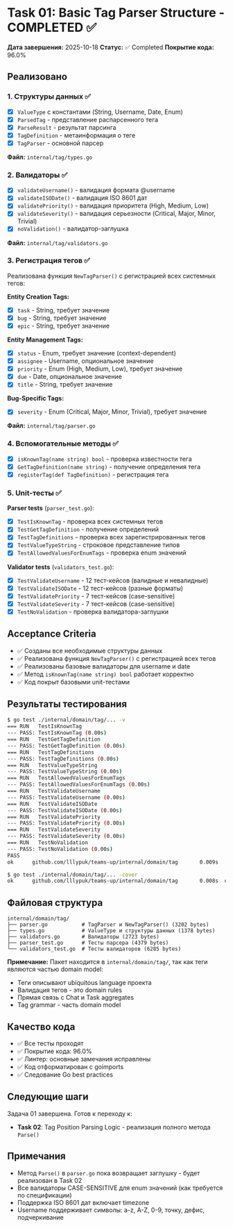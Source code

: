 # Task 01: Basic Tag Parser Structure - COMPLETED ✅

**Дата завершения:** 2025-10-18
**Статус:** ✅ Completed
**Покрытие кода:** 96.0%

## Реализовано

### 1. Структуры данных ✅
- [x] `ValueType` с константами (String, Username, Date, Enum)
- [x] `ParsedTag` - представление распарсенного тега
- [x] `ParseResult` - результат парсинга
- [x] `TagDefinition` - метаинформация о теге
- [x] `TagParser` - основной парсер

**Файл:** `internal/tag/types.go`

### 2. Валидаторы ✅
- [x] `validateUsername()` - валидация формата @username
- [x] `validateISODate()` - валидация ISO 8601 дат
- [x] `validatePriority()` - валидация приоритета (High, Medium, Low)
- [x] `validateSeverity()` - валидация серьезности (Critical, Major, Minor, Trivial)
- [x] `noValidation()` - валидатор-заглушка

**Файл:** `internal/tag/validators.go`

### 3. Регистрация тегов ✅
Реализована функция `NewTagParser()` с регистрацией всех системных тегов:

**Entity Creation Tags:**
- [x] `task` - String, требует значение
- [x] `bug` - String, требует значение
- [x] `epic` - String, требует значение

**Entity Management Tags:**
- [x] `status` - Enum, требует значение (context-dependent)
- [x] `assignee` - Username, опциональное значение
- [x] `priority` - Enum (High, Medium, Low), требует значение
- [x] `due` - Date, опциональное значение
- [x] `title` - String, требует значение

**Bug-Specific Tags:**
- [x] `severity` - Enum (Critical, Major, Minor, Trivial), требует значение

**Файл:** `internal/tag/parser.go`

### 4. Вспомогательные методы ✅
- [x] `isKnownTag(name string) bool` - проверка известности тега
- [x] `GetTagDefinition(name string)` - получение определения тега
- [x] `registerTag(def TagDefinition)` - регистрация тега

### 5. Unit-тесты ✅

**Parser tests** (`parser_test.go`):
- [x] `TestIsKnownTag` - проверка всех системных тегов
- [x] `TestGetTagDefinition` - получение определений
- [x] `TestTagDefinitions` - проверка всех зарегистрированных тегов
- [x] `TestValueTypeString` - строковое представление типов
- [x] `TestAllowedValuesForEnumTags` - проверка enum значений

**Validator tests** (`validators_test.go`):
- [x] `TestValidateUsername` - 12 тест-кейсов (валидные и невалидные)
- [x] `TestValidateISODate` - 12 тест-кейсов (разные форматы)
- [x] `TestValidatePriority` - 7 тест-кейсов (case-sensitive)
- [x] `TestValidateSeverity` - 7 тест-кейсов (case-sensitive)
- [x] `TestNoValidation` - проверка валидатора-заглушки

## Acceptance Criteria

- ✅ Созданы все необходимые структуры данных
- ✅ Реализована функция `NewTagParser()` с регистрацией всех тегов
- ✅ Реализованы базовые валидаторы для username и date
- ✅ Метод `isKnownTag(name string) bool` работает корректно
- ✅ Код покрыт базовыми unit-тестами

## Результаты тестирования

```bash
$ go test ./internal/domain/tag/... -v
=== RUN   TestIsKnownTag
--- PASS: TestIsKnownTag (0.00s)
=== RUN   TestGetTagDefinition
--- PASS: TestGetTagDefinition (0.00s)
=== RUN   TestTagDefinitions
--- PASS: TestTagDefinitions (0.00s)
=== RUN   TestValueTypeString
--- PASS: TestValueTypeString (0.00s)
=== RUN   TestAllowedValuesForEnumTags
--- PASS: TestAllowedValuesForEnumTags (0.00s)
=== RUN   TestValidateUsername
--- PASS: TestValidateUsername (0.00s)
=== RUN   TestValidateISODate
--- PASS: TestValidateISODate (0.00s)
=== RUN   TestValidatePriority
--- PASS: TestValidatePriority (0.00s)
=== RUN   TestValidateSeverity
--- PASS: TestValidateSeverity (0.00s)
=== RUN   TestNoValidation
--- PASS: TestNoValidation (0.00s)
PASS
ok      github.com/lllypuk/teams-up/internal/domain/tag       0.009s

$ go test ./internal/domain/tag/... -cover
ok      github.com/lllypuk/teams-up/internal/domain/tag       0.008s  coverage: 96.0% of statements
```

## Файловая структура

```
internal/domain/tag/
├── parser.go           # TagParser и NewTagParser() (3202 bytes)
├── types.go            # ValueType и структуры данных (1378 bytes)
├── validators.go       # Валидаторы (2723 bytes)
├── parser_test.go      # Тесты парсера (4379 bytes)
└── validators_test.go  # Тесты валидаторов (6285 bytes)
```

**Примечание:** Пакет находится в `internal/domain/tag/`, так как теги являются частью domain model:
- Теги описывают ubiquitous language проекта
- Валидация тегов - это domain rules
- Прямая связь с Chat и Task aggregates
- Tag grammar - часть domain model

## Качество кода

- ✅ Все тесты проходят
- ✅ Покрытие кода: 96.0%
- ✅ Линтер: основные замечания исправлены
- ✅ Код отформатирован с goimports
- ✅ Следование Go best practices

## Следующие шаги

Задача 01 завершена. Готов к переходу к:
- **Task 02**: Tag Position Parsing Logic - реализация полного метода `Parse()`

## Примечания

- Метод `Parse()` в `parser.go` пока возвращает заглушку - будет реализован в Task 02
- Все валидаторы CASE-SENSITIVE для enum значений (как требуется по спецификации)
- Поддержка ISO 8601 дат включает timezone
- Username поддерживает символы: a-z, A-Z, 0-9, точку, дефис, подчеркивание
